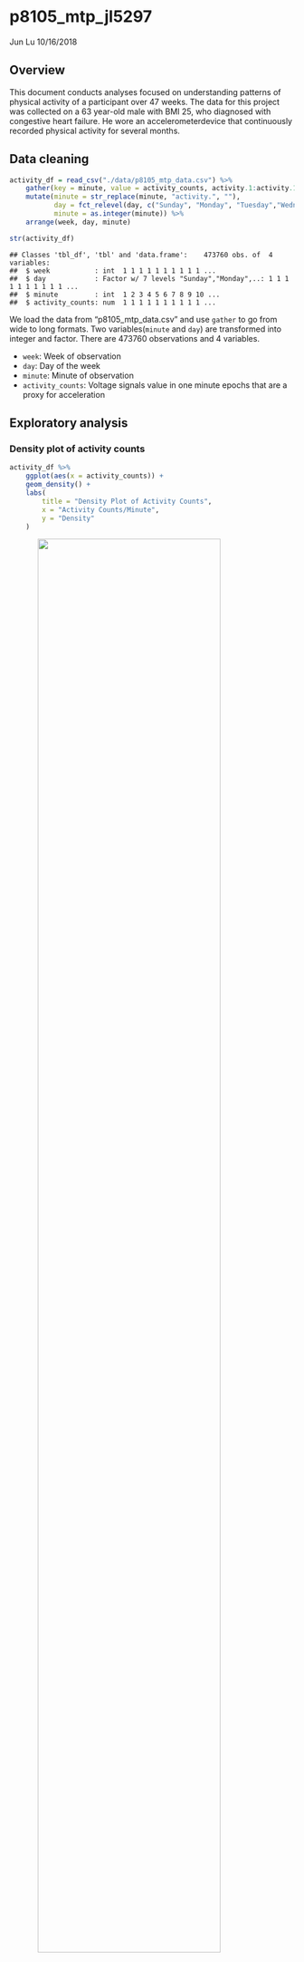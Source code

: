 p8105\_mtp\_jl5297
================
Jun Lu
10/16/2018

Overview
--------

This document conducts analyses focused on understanding patterns of physical activity of a participant over 47 weeks. The data for this project was collected on a 63 year-old male with BMI 25, who diagnosed with congestive heart failure. He wore an accelerometerdevice that continuously recorded physical activity for several months.

Data cleaning
-------------

``` r
activity_df = read_csv("./data/p8105_mtp_data.csv") %>% 
    gather(key = minute, value = activity_counts, activity.1:activity.1440) %>%
    mutate(minute = str_replace(minute, "activity.", ""),
           day = fct_relevel(day, c("Sunday", "Monday", "Tuesday","Wednesday", "Thursday", "Friday", "Saturday")),
           minute = as.integer(minute)) %>% 
    arrange(week, day, minute)

str(activity_df)
```

    ## Classes 'tbl_df', 'tbl' and 'data.frame':    473760 obs. of  4 variables:
    ##  $ week           : int  1 1 1 1 1 1 1 1 1 1 ...
    ##  $ day            : Factor w/ 7 levels "Sunday","Monday",..: 1 1 1 1 1 1 1 1 1 1 ...
    ##  $ minute         : int  1 2 3 4 5 6 7 8 9 10 ...
    ##  $ activity_counts: num  1 1 1 1 1 1 1 1 1 1 ...

We load the data from “p8105\_mtp\_data.csv” and use `gather` to go from wide to long formats. Two variables(`minute` and `day`) are transformed into integer and factor. There are 473760 observations and 4 variables.

-   `week`: Week of observation
-   `day`: Day of the week
-   `minute`: Minute of observation
-   `activity_counts`: Voltage signals value in one minute epochs that are a proxy for acceleration

Exploratory analysis
--------------------

### Density plot of activity counts

``` r
activity_df %>% 
    ggplot(aes(x = activity_counts)) +
    geom_density() +
    labs(
        title = "Density Plot of Activity Counts",
        x = "Activity Counts/Minute",
        y = "Density"
    )
```

<img src="p8105_mtp_jl5297_files/figure-markdown_github/unnamed-chunk-2-1.png" width="80%" style="display: block; margin: auto;" />

We can see the distribution of `activity_counts` is extremely skewed where some points are much larger than the bulk of the data. The range of activity counts is 1, 10417. When this participant has no activity, activity counts equal to 1.

### Find days with no activity

``` r
activity_df %>% 
    group_by(week, day) %>% 
    summarize(total_activity = sum(activity_counts)) %>%  
    filter(total_activity == 1440) 
```

    ## # A tibble: 18 x 3
    ## # Groups:   week [10]
    ##     week day       total_activity
    ##    <int> <fct>              <dbl>
    ##  1     1 Saturday            1440
    ##  2     2 Sunday              1440
    ##  3     3 Sunday              1440
    ##  4     3 Wednesday           1440
    ##  5     3 Thursday            1440
    ##  6     3 Friday              1440
    ##  7     4 Monday              1440
    ##  8     4 Wednesday           1440
    ##  9     4 Thursday            1440
    ## 10     4 Friday              1440
    ## 11     8 Friday              1440
    ## 12    12 Sunday              1440
    ## 13    12 Friday              1440
    ## 14    12 Saturday            1440
    ## 15    13 Monday              1440
    ## 16    19 Saturday            1440
    ## 17    20 Saturday            1440
    ## 18    32 Monday              1440

We find that there are 18 days that activity counts shows no activity. Those days are mainly in week 3, 4 and 12.

Total activity analysis
-----------------------

### Total activity trend analysis

``` r
activity_df %>% 
    group_by(week) %>% 
    summarise(total_activity = sum(activity_counts)) %>% 
    ggplot(aes(x = week, y = total_activity)) +
    geom_point() +
    geom_line() +
    geom_smooth() +
    labs(
        title = "Week Total Activity Counts vs Week",
        x = "Week",
        y = "Week Total Activity Counts"
    )
```

<img src="p8105_mtp_jl5297_files/figure-markdown_github/total_activity_trend-1.png" width="80%" style="display: block; margin: auto;" />

We aggregate accross minutes of each week to create a total activity variable and then make a scatterplot of total activity over weeks. While there has been large variability, the total activity has an upward trend over weeks. We can infer that this participant became more active over time. \#\#\# The effect of day of the week on total activity

``` r
day_total_acitivity = 
    activity_df %>% 
    group_by(week, day) %>%
    summarize(day_total_activity = sum(activity_counts))

day_total_boxplot =
    day_total_acitivity %>% 
    ggplot(aes(x = day, y = day_total_activity, fill = day)) +
    geom_boxplot() +
    theme(legend.position = "right") +
    labs(
        title = "Day Total Activity for Different Days of the Week",
        x = "Day of the Week",
        y = "Day Total Activity Counts"
    )


day_total_difference =
    day_total_acitivity %>% 
    group_by(week) %>% 
    mutate(difference = day_total_activity - mean(day_total_activity)) %>%
    ggplot(aes(x = day, y = difference, fill = day)) + 
    geom_boxplot() + 
    theme(legend.position = "right") +
    labs(
        title = "Difference Values for Different Days of the Week",
        x = "Day of the Week",
        y = "Difference Values"
    )
    
day_total_boxplot + day_total_difference + plot_layout(ncol = 1)
```

<img src="p8105_mtp_jl5297_files/figure-markdown_github/day_effect-1.png" width="80%" style="display: block; margin: auto;" />

-   Aggregate accross minutes of each day to create a day total activity variable.
-   Make boxplots of total activity of different days of the week.
-   In order to remove the effect of the time, we calculate difference values between day total activity and the mean of day total activity of the week. And then we make boxplots of these difference values of of different days of the week.

As IQR of boxplots overlap and their medians are not significant different(both in two plots), there is no enough evidence that that day of the week affects total activity. But from the plot we can see Friday is more likely to have the largest total acitivity.

Distribution of activity counts by hour
---------------------------------------

``` r
activity_df %>% 
    mutate(hour = (minute - 1) %/% 60,
           activity_counts = log(activity_counts)) %>%
    ggplot(aes(x = activity_counts, y = factor(hour))) +
    geom_density_ridges(scale = 4) +
    geom_vline(xintercept = 0, color = "red") +
    geom_vline(xintercept = 6, color = "blue") +
    labs(
        title = "Density Plot of Log (Activity Counts) by Hour",
        x = "Log (Activity Counts)",
        y = "Hour of the Day"
    ) 
```

<img src="p8105_mtp_jl5297_files/figure-markdown_github/unnamed-chunk-4-1.png" width="80%" style="display: block; margin: auto;" /> We make a density plot of log(activity counts) by hour. We can see this participant tends to have activity from 7 a. m. to 10 p. m.

24-hour activity profiles analysis
----------------------------------

``` r
activity_df %>% 
    mutate(period = week %/% 16,
           period = factor(period, levels = c(0, 1, 2), labels = c("1-15 weeks", "16-31 weeks", "32-47 weeks")),
           time = minute %/% 10 * 10 / 60) %>% 
    group_by(period, week, day, time) %>% 
    summarize(activity_counts = sum(activity_counts)) %>% 
    ggplot(aes(x = time, y = activity_counts, color = period)) +
    geom_line(aes(group = week), size = 0.1, alpha = 0.25) +
    facet_grid(. ~ day) +
    geom_smooth(size = 1, aes(group = period, color = period)) +
    scale_x_continuous(breaks = seq(0, 24, by = 6)) +
    ylim(0, 40000) +
    labs(
        title = "24-Hour Activity Profiles for Each Day",
        x = "Hour of the Day",
        y = "Activity Counts/ 20 Minutes"
    ) +
    theme(legend.position = "right")
```

<img src="p8105_mtp_jl5297_files/figure-markdown_github/24-hour-1.png" width="80%" style="display: block; margin: auto;" />

We divide weeks into 3 periods and aggregate data into 20-minute epochs. Then we make a plot which shows 24-hour activity profiles for each day in panels defined by day of the week. Smooth estimates of each period are emphasized as bold curves.

-   This participant became more active over periods, especially on Friday, Saturday and Sunday.
-   This participant tended to have high activity around 9 a. m. and 16 p. m. on Sunday.
-   This participant tended to have high activity around 8 p. m. on Friday.
